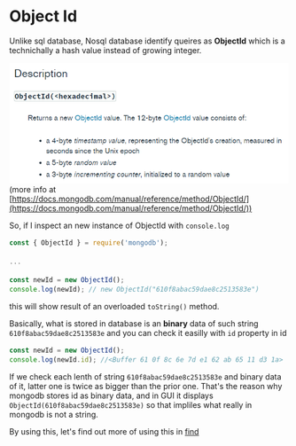 # Object Id

Unlike sql database, Nosql database identify queires as **ObjectId** which is a technichally a hash value instead of growing integer.

![description](./images/objectId.PNG)
(more info at [https://docs.mongodb.com/manual/reference/method/ObjectId/](https://docs.mongodb.com/manual/reference/method/ObjectId/))

So, if I inspect an new instance of ObjectId with `console.log`

```js
const { ObjectId } = require('mongodb');

...

const newId = new ObjectId();
console.log(newId); // new ObjectId("610f8abac59dae8c2513583e")
```

this will show result of an overloaded `toString()` method.

Basically, what is stored in database is an **binary** data of such string `610f8abac59dae8c2513583e` and you can check it easilly with `id` property in id

```js
const newId = new ObjectId();
console.log(newId.id); //<Buffer 61 0f 8c 6e 7d e1 62 ab 65 11 d3 1a>
```

If we check each lenth of string `610f8abac59dae8c2513583e` and binary data of it, latter one is twice as bigger than the prior one. That's the reason why mongodb stores id as binary data, and in GUI it displays `ObjectId(610f8abac59dae8c2513583e)` so that impliles what really in mongodb is not a string.

By using this, let's find out more of using this in [find](./../find_mongodb)

